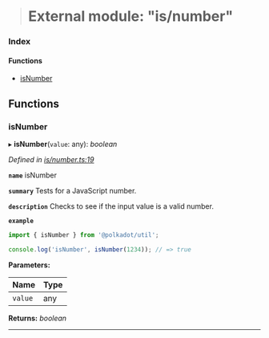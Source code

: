 > # External module: "is/number"

### Index

#### Functions

* [isNumber](_is_number_.md#isnumber)

## Functions

###  isNumber

▸ **isNumber**(`value`: any): *boolean*

*Defined in [is/number.ts:19](https://github.com/polkadot-js/common/blob/0021731/packages/util/src/is/number.ts#L19)*

**`name`** isNumber

**`summary`** Tests for a JavaScript number.

**`description`** 
Checks to see if the input value is a valid number.

**`example`** 
<BR>

```javascript
import { isNumber } from '@polkadot/util';

console.log('isNumber', isNumber(1234)); // => true
```

**Parameters:**

Name | Type |
------ | ------ |
`value` | any |

**Returns:** *boolean*

___